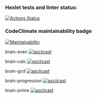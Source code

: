### Hexlet tests and linter status:
[![Actions Status](https://github.com/AksiDimon/frontend-project-44/workflows/hexlet-check/badge.svg)](https://github.com/AksiDimon/frontend-project-44/actions)
### CodeClimate maintainability badge
[![Maintainability](https://api.codeclimate.com/v1/badges/b101d5d7d285ead555e4/maintainability)](https://codeclimate.com/github/AksiDimon/frontend-project-44/maintainability)

brain-even 
[![asciicast](https://asciinema.org/a/u9S8ncWsgYFrC1jgKcvBsIwyr.svg)](https://asciinema.org/a/u9S8ncWsgYFrC1jgKcvBsIwyr)

brain-calc
[![asciicast](https://asciinema.org/a/BLmjLmVTzcsfo3LezuKRbMpL6.svg)](https://asciinema.org/a/BLmjLmVTzcsfo3LezuKRbMpL6)

brain-gcd
[![asciicast](https://asciinema.org/a/CC2YDZiJq9qVpc844tsVzASHV.svg)](https://asciinema.org/a/CC2YDZiJq9qVpc844tsVzASHV)

brain-progression
[![asciicast](https://asciinema.org/a/lHxoHQOaVjVtlZ03oJTZyP11E.svg)](https://asciinema.org/a/lHxoHQOaVjVtlZ03oJTZyP11E)

brain-prime
[![asciicast](https://asciinema.org/a/etS9g5pDPX6JeMFdOiU4Y6atD.svg)](https://asciinema.org/a/etS9g5pDPX6JeMFdOiU4Y6atD)


